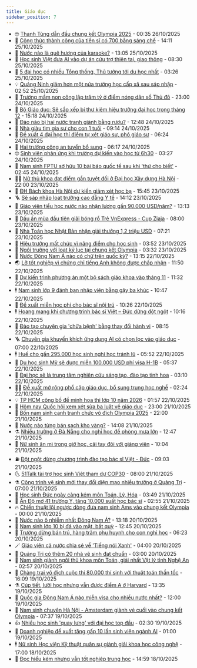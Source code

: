 ```yaml
---
title: Giáo dục
sidebar_position: 7
---
```


<!-- vnexpress-giao-duc:START -->
- 🤓 [Thanh Tùng dẫn đầu chung kết Olympia 2025](https://vnexpress.net/truc-tiep-chung-ket-duong-len-dinh-olympia-2025-4955848.html) - 00:35 26/10/2025
- 🦆 [Công thức thành công của tiến sĩ có 700 bằng sáng chế](https://vnexpress.net/ts-nguyen-thanh-my-8-yeu-to-de-thanh-cong-4955685.html) - 14:11 25/10/2025
- 🦩 [Nước nào là quê hương của karaoke?](https://vnexpress.net/nuoc-nao-la-que-huong-cua-karaoke-4955663.html) - 13:05 25/10/2025
- 🌮 [Học sinh Việt đưa AI vào dự án cứu trợ thiên tai, giao thông](https://vnexpress.net/hoc-sinh-viet-dua-ai-vao-du-an-cuu-tro-thien-tai-giao-thong-4955736.html) - 08:30 25/10/2025
- 🔭 [5 đại học có nhiều Tổng thống, Thủ tướng tới du học nhất](https://vnexpress.net/5-dai-hoc-co-nhieu-tong-thong-thu-tuong-toi-du-hoc-nhat-4955599.html) - 03:26 25/10/2025
- 💡 [Quảng Ninh giảm hơn một nửa trường học cấp xã sau sáp nhập](https://vnexpress.net/quang-ninh-giam-hon-mot-nua-truong-hoc-cap-xa-sau-sap-nhap-4955526.html) - 02:52 25/10/2025
- 🥰 [Trường mầm non công lập trăm tỷ ở điểm nóng dân số Thủ đô](https://vnexpress.net/truong-mam-non-cong-lap-tram-ty-o-diem-nong-dan-so-thu-do-4954919.html) - 23:00 24/10/2025
- 🐲 [Bộ Giáo dục: Sẽ sắp xếp bí thư kiêm hiệu trưởng đại học trong tháng 12](https://vnexpress.net/bo-giao-duc-se-sap-xep-bi-thu-kiem-hieu-truong-dai-hoc-trong-thang-12-4955522.html) - 15:18 24/10/2025
- 🦒 [Đảo nào bị hai nước tranh giành bằng rượu?](https://vnexpress.net/dao-nao-bi-hai-nuoc-tranh-gianh-bang-ruou-4955484.html) - 12:48 24/10/2025
- 🦆 [Nhà giàu tìm gia sư cho con 1 tuổi](https://vnexpress.net/nha-giau-tim-gia-su-cho-con-1-tuoi-4955335.html) - 09:14 24/10/2025
- 🧰 [Đề xuất 4 đại học thí điểm tự xét giáo sư, phó giáo sư](https://vnexpress.net/de-xuat-4-dai-hoc-thi-diem-tu-xet-giao-su-pho-giao-su-4955279.html) - 06:24 24/10/2025
- 🐘 [Hai trường công an tuyển bổ sung](https://vnexpress.net/hai-truong-cong-an-tuyen-bo-sung-4954807.html) - 06:17 24/10/2025
- 🤓 [Sinh viên phản ứng khi trường dự kiến vào học từ 6h30](https://vnexpress.net/dai-hoc-cong-thuong-tp-hcm-doi-gio-vao-hoc-sinh-vien-phan-ung-4955122.html) - 03:27 24/10/2025
- 🧰 [Nam sinh FPTU sở hữu 10 bài báo quốc tế sau khi &#39;thử cho biết&#39;](https://vnexpress.net/nam-sinh-fptu-so-huu-10-bai-bao-quoc-te-sau-khi-thu-cho-biet-4955205.html) - 02:45 24/10/2025
- 🧑‍💻 [Nữ thủ khoa đạt điểm gần tuyệt đối ở Đại học Xây dựng Hà Nội](https://vnexpress.net/nu-thu-khoa-dat-diem-gan-tuyet-doi-o-dai-hoc-xay-dung-ha-noi-4954969.html) - 22:00 23/10/2025
- 🫶 [ĐH Bách khoa Hà Nội dự kiến giảm xét học bạ](https://vnexpress.net/dai-hoc-bach-khoa-ha-noi-du-kien-phuong-thuc-tuyen-sinh-2026-se-giam-xet-hoc-ba-4955118.html) - 15:45 23/10/2025
- 🪜 [Sẽ sáp nhập loạt trường cao đẳng Y tế](https://vnexpress.net/se-sap-nhap-loat-truong-cao-dang-y-te-4955086.html) - 14:12 23/10/2025
- 🎊 [Giáo viên tiểu học nước nào nhận lương gần 90.000 USD/năm?](https://vnexpress.net/giao-vien-tieu-hoc-nuoc-nao-nhan-luong-gan-90-000-usd-nam-4955056.html) - 13:13 23/10/2025
- 🧐 [Dấu ấn mùa đầu tiên giải bóng rổ Trẻ VnExpress - Cup Ziaja](https://vnexpress.net/dau-an-mua-dau-tien-giai-bong-ro-tre-vnexpress-cup-ziaja-4954778.html) - 08:00 23/10/2025
- 🌈 [Nhà Toán học Nhật Bản nhận giải thưởng 1,2 triệu USD](https://vnexpress.net/nha-toan-hoc-nhat-ban-nhan-giai-thuong-1-2-trieu-usd-4954932.html) - 07:21 23/10/2025
- 🥰 [Hiệu trưởng mất chức vì nâng điểm cho học sinh](https://vnexpress.net/hieu-truong-mat-chuc-vi-nang-diem-cho-hoc-sinh-4954773.html) - 03:52 23/10/2025
- 🎡 [Ngôi trường với loạt kỷ lục tại chung kết Olympia](https://vnexpress.net/ngoi-truong-voi-loat-ky-luc-tai-chung-ket-olympia-4954530.html) - 03:32 23/10/2025
- 🎊 [Nước Đông Nam Á nào có chữ trên quốc kỳ?](https://vnexpress.net/nuoc-dong-nam-a-nao-co-chu-tren-quoc-ky-4954563.html) - 13:15 22/10/2025
- 🌏 [Lỡ tốt nghiệp vì chứng chỉ tiếng Anh không được chấp nhận](https://vnexpress.net/lo-tot-nghiep-vi-chung-chi-tieng-anh-khong-duoc-chap-nhan-4953951.html) - 11:50 22/10/2025
- 🥸 [Dự kiến trình phương án một bộ sách giáo khoa vào tháng 11](https://vnexpress.net/du-kien-trinh-phuong-an-mot-bo-sach-giao-khoa-vao-thang-11-4954576.html) - 11:32 22/10/2025
- 🕴 [Nam sinh lớp 9 đánh bạn nhập viện bằng gậy ba khúc](https://vnexpress.net/nam-sinh-lop-9-danh-ban-nhap-vien-bang-gay-ba-khuc-4954562.html) - 10:47 22/10/2025
- 💂 [Đề xuất miễn học phí cho bác sĩ nội trú](https://vnexpress.net/de-xuat-mien-hoc-phi-cho-bac-si-noi-tru-4954551.html) - 10:26 22/10/2025
- 🕴 [Hoang mang khi chương trình bác sĩ Việt – Đức dừng đột ngột](https://vnexpress.net/hoang-mang-khi-chuong-trinh-bac-si-viet-duc-dung-dot-ngot-4954537.html) - 10:16 22/10/2025
- 🌋 [Đào tạo chuyên gia &#39;chữa bệnh&#39; bằng thay đổi hành vi](https://vnexpress.net/dao-tao-chuyen-gia-chua-benh-bang-thay-doi-hanh-vi-4954470.html) - 08:15 22/10/2025
- 🪜 [Chuyên gia khuyến khích ứng dụng AI có chọn lọc vào giáo dục](https://vnexpress.net/chuyen-gia-khuyen-khich-ung-dung-ai-co-chon-loc-vao-giao-duc-4954382.html) - 07:00 22/10/2025
- 🕴 [Huế cho gần 295.000 học sinh nghỉ học tránh lũ](https://vnexpress.net/hue-cho-gan-295-000-hoc-sinh-nghi-hoc-tranh-lu-4954386.html) - 05:52 22/10/2025
- 🎃 [Du học sinh Mỹ sẽ được miễn 100.000 USD phí visa H-1B](https://vnexpress.net/du-hoc-sinh-my-se-duoc-mien-100-000-usd-phi-visa-h-1b-4954345.html) - 05:37 22/10/2025
- 🦏 [Đại học sẽ là trung tâm nghiên cứu sáng tạo, đào tạo tinh hoa](https://vnexpress.net/dai-hoc-se-la-trung-tam-nghien-cuu-sang-tao-dao-tao-tinh-hoa-4954273.html) - 03:10 22/10/2025
- 🧑‍🏫 [Đề xuất mở rộng phổ cập giáo dục, bổ sung trung học nghề](https://vnexpress.net/de-xuat-mo-rong-pho-cap-giao-duc-bo-sung-trung-hoc-nghe-4954247.html) - 02:24 22/10/2025
- 💡 [TP HCM công bố đề minh họa thi lớp 10 năm 2026](https://vnexpress.net/minh-hoa-de-thi-lop-10-cua-tp-hcm-mon-toan-van-anh-nam-2026-4954238.html) - 01:57 22/10/2025
- 🐎 [Hôm nay Quốc hội xem xét sửa ba luật về giáo dục](https://vnexpress.net/hom-nay-quoc-hoi-xem-xet-sua-ba-luat-ve-giao-duc-4954141.html) - 23:00 21/10/2025
- 🧰 [Bốn nam sinh cạnh tranh chức vô địch Olympia 2025](https://vnexpress.net/bon-nam-sinh-canh-tranh-chuc-vo-dich-olympia-2025-4953388.html) - 22:00 21/10/2025
- 🙉 [Nước nào từng bán sạch kho vàng?](https://vnexpress.net/nuoc-nao-tung-ban-sach-kho-vang-4954068.html) - 14:08 21/10/2025
- ⚗️ [Nhiều trường ở Đà Nẵng cho nghỉ học đề phòng mưa lớn](https://vnexpress.net/nhieu-truong-o-da-nang-cho-nghi-hoc-de-phong-mua-lon-4954047.html) - 12:47 21/10/2025
- 🌝 [Nữ sinh ăn mì trong giờ học, cãi tay đôi với giảng viên](https://vnexpress.net/nu-sinh-an-mi-trong-gio-hoc-cai-tay-doi-voi-giang-vien-4954091.html) - 10:04 21/10/2025
- ⛽️ [Đột ngột dừng chương trình đào tạo bác sĩ Việt - Đức](https://vnexpress.net/dot-ngot-dung-chuong-trinh-dao-tao-bac-si-viet-duc-4953977.html) - 09:03 21/10/2025
- 🌜 [51Talk tài trợ học sinh Việt tham dự COP30](https://vnexpress.net/51talk-tai-tro-hoc-sinh-viet-tham-du-cop30-4953902.html) - 08:00 21/10/2025
- ⚗️ [Công trình vệ sinh mới thay đổi diện mạo nhiều trường ở Quảng Trị](https://vnexpress.net/cong-trinh-ve-sinh-moi-thay-doi-dien-mao-nhieu-truong-o-quang-tri-4953534.html) - 07:00 21/10/2025
- 🧰 [Học sinh Đức ngày càng kém môn Toán, Lý, Hóa](https://vnexpress.net/hoc-sinh-duc-ngay-cang-kem-mon-toan-ly-hoa-4953837.html) - 03:49 21/10/2025
- 🤗 [Ấn Độ mở 41 trường Y, tăng 10.000 suất học bác sĩ](https://vnexpress.net/an-do-mo-41-truong-y-tang-10-000-suat-hoc-bac-si-4953666.html) - 02:55 21/10/2025
- 🔥 [Chiến thuật lội ngược dòng đưa nam sinh Ams vào chung kết Olympia](https://vnexpress.net/chien-thuat-loi-nguoc-dong-dua-nam-sinh-ams-vao-chung-ket-olympia-4953477.html) - 00:00 21/10/2025
- 💪 [Nước nào ô nhiễm nhất Đông Nam Á?](https://vnexpress.net/nuoc-nao-o-nhiem-nhat-dong-nam-a-4953663.html) - 13:18 20/10/2025
- 💂 [Nam sinh lớp 10 bị đá vào mặt, bắt quỳ](https://vnexpress.net/nam-sinh-lop-10-bi-da-vao-mat-bat-quy-4953694.html) - 12:45 20/10/2025
- 🌮 [Trường dừng bán trú, hàng trăm phụ huynh cho con nghỉ học](https://vnexpress.net/truong-dung-ban-tru-hang-tram-phu-huynh-cho-con-nghi-hoc-4953467.html) - 06:23 20/10/2025
- 🪄 [Giáo viên cả nước chia sẻ về &#39;Tiếng nói Xanh&#39;](https://vnexpress.net/giao-vien-ca-nuoc-chia-se-ve-tieng-noi-xanh-4953427.html) - 04:00 20/10/2025
- 🎡 [Quảng Trị có thêm 20 nhà vệ sinh đạt chuẩn](https://vnexpress.net/quang-tri-co-them-20-nha-ve-sinh-dat-chuan-4953330.html) - 03:00 20/10/2025
- 🌈 [Nam sinh giành ngôi thủ khoa môn Toán, giải nhất Vật lý tỉnh Nghệ An](https://vnexpress.net/nam-sinh-gianh-ngoi-thu-khoa-mon-toan-giai-nhat-vat-ly-tinh-nghe-an-4953264.html) - 02:57 20/10/2025
- 🎊 [Chàng trai vô địch cuộc thi 80.000 thí sinh với thuật toán thần tốc](https://vnexpress.net/chang-trai-vo-dich-cuoc-thi-80-000-thi-sinh-voi-thuat-toan-than-toc-4953260.html) - 16:09 19/10/2025
- ⚗️ [Cúp tiết, lười học nhưng vẫn được điểm A ở Harvard](https://vnexpress.net/cup-tiet-luoi-hoc-nhung-van-duoc-diem-a-o-harvard-4953235.html) - 13:35 19/10/2025
- 🌁 [Quốc gia Đông Nam Á nào miễn visa cho nhiều nước nhất?](https://vnexpress.net/quoc-gia-dong-nam-a-nao-mien-visa-cho-nhieu-nuoc-nhat-4953107.html) - 12:00 19/10/2025
- 🦏 [Nam sinh chuyên Hà Nội - Amsterdam giành vé cuối vào chung kết Olympia](https://vnexpress.net/nam-sinh-chuyen-ha-noi-amsterdam-gianh-ve-cuoi-vao-chung-ket-olympia-4953164.html) - 07:37 19/10/2025
- 👍 [Nhiều học sinh &#39;quay lưng&#39; với đại học top đầu](https://vnexpress.net/nhieu-hoc-sinh-quay-lung-voi-dai-hoc-top-dau-4953069.html) - 02:30 19/10/2025
- 🌈 [Doanh nghiệp đề xuất tăng gấp 10 lần sinh viên ngành AI](https://vnexpress.net/doanh-nghiep-de-xuat-tang-gap-10-lan-sinh-vien-nganh-ai-4953018.html) - 01:00 19/10/2025
- 🕴 [Nữ sinh Học viện Kỹ thuật quân sự giành giải khoa học công nghệ](https://vnexpress.net/nu-sinh-hoc-vien-ky-thuat-quan-su-gianh-giai-khoa-hoc-cong-nghe-4952899.html) - 17:00 18/10/2025
- 🧰 [Đọc hiểu kém nhưng vẫn tốt nghiệp trung học](https://vnexpress.net/doc-hieu-kem-nhung-van-tot-nghiep-trung-hoc-4952743.html) - 14:59 18/10/2025<!-- vnexpress-giao-duc:END -->
